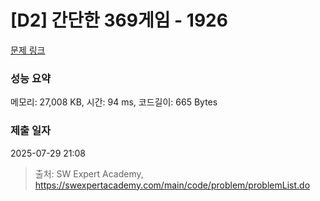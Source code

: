 # [D2] 간단한 369게임 - 1926 

[문제 링크](https://swexpertacademy.com/main/code/problem/problemDetail.do?contestProbId=AV5PTeo6AHUDFAUq) 

### 성능 요약

메모리: 27,008 KB, 시간: 94 ms, 코드길이: 665 Bytes

### 제출 일자

2025-07-29 21:08



> 출처: SW Expert Academy, https://swexpertacademy.com/main/code/problem/problemList.do